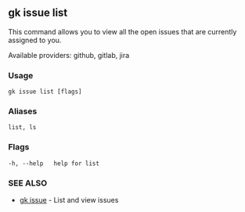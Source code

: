 ## gk issue list

 This command allows you to view all the open issues that are currently assigned to you. 
 
 Available providers: github, gitlab, jira

### Usage
```
gk issue list [flags]
```

### Aliases
```
list, ls
```

### Flags

```
-h, --help   help for list
```

### SEE ALSO

* [gk issue](gk_issue.md)	 - List and view issues


